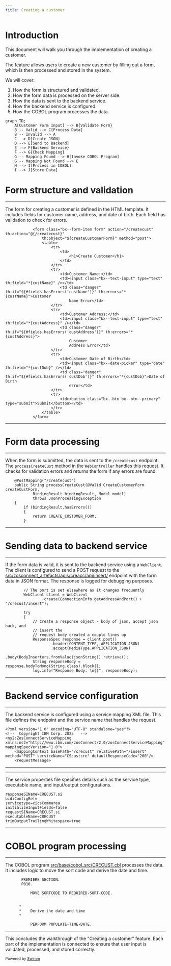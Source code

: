 ```yaml
---
title: Creating a customer
---
```

# Introduction

This document will walk you through the implementation of creating a customer.

The feature allows users to create a new customer by filling out a form, which is then processed and stored in the system.

We will cover:

1. How the form is structured and validated.
2. How the form data is processed on the server side.
3. How the data is sent to the backend service.
4. How the backend service is configured.
5. How the COBOL program processes the data.

```mermaid
graph TD;
    A[Customer Form Input] --> B{Validate Form}
    B -- Valid --> C[Process Data]
    B -- Invalid --> A
    C --> D[Create JSON]
    D --> E[Send to Backend]
    E --> F{Backend Service}
    F --> G{Check Mapping}
    G -- Mapping Found --> H[Invoke COBOL Program]
    G -- Mapping Not Found --> E
    H --> I[Process in COBOL]
    I --> J[Store Data]
```

# Form structure and validation

<SwmSnippet path="/src/Z-OS-Connect-Customer-Services-Interface/src/main/resources/templates/createCustomerForm.html" line="25">

---

The form for creating a customer is defined in the HTML template. It includes fields for customer name, address, and date of birth. Each field has validation to check for errors.

```
            <form class="bx--form-item form" action="/createcust" th:action="@{/createcust}"
                th:object="${createCustomerForm}" method="post">
                <table>
                    <tr>
                        <td>
                            <h1>Create Customer</h1>
                        </td>
                    </tr>
                    <tr>
                        <td>Customer Name:</td>
                        <td><input class="bx--text-input" type="text" th:field="*{custName}" /></td>
                        <td class="danger" th:if="${#fields.hasErrors('custName')}" th:errors="*{custName}">Customer
                            Name Error</td>
                    </tr>
                    <tr>
                        <td>Customer Address:</td>
                        <td><input class="bx--text-input" type="text" th:field="*{custAddress}" /></td>
                        <td class="danger" th:if="${#fields.hasErrors('custAddress')}" th:errors="*{custAddress}">
                            Customer
                            Address Error</td>
                    </tr>
                    <tr>
                        <td>Customer Date of Birth</td>
                        <td><input class="bx--date-picker" type="date" th:field="*{custDob}" /></td>
                        <td class="danger" th:if="${#fields.hasErrors('custDob')}" th:errors="*{custDob}">Date of Birth
                            error</td>
                    </tr>
                    <tr>
                        <td><button class="bx--btn bx--btn--primary" type="submit">Submit</button></td>
                    </tr>
                </table>
            </form>
```

---

</SwmSnippet>

# Form data processing

<SwmSnippet path="/src/Z-OS-Connect-Customer-Services-Interface/src/main/java/com/ibm/cics/cip/bank/springboot/customerservices/controllers/WebController.java" line="490">

---

When the form is submitted, the data is sent to the <SwmToken path="/src/Z-OS-Connect-Customer-Services-Interface/src/main/java/com/ibm/cics/cip/bank/springboot/customerservices/controllers/WebController.java" pos="490:5:6" line-data="	@PostMapping(&quot;/createcust&quot;)">`/createcust`</SwmToken> endpoint. The <SwmToken path="/src/Z-OS-Connect-Customer-Services-Interface/src/main/java/com/ibm/cics/cip/bank/springboot/customerservices/controllers/WebController.java" pos="491:5:5" line-data="	public String processCreateCust(@Valid CreateCustomerForm createCustForm,">`processCreateCust`</SwmToken> method in the <SwmToken path="/src/Z-OS-Connect-Payment-Interface/src/main/java/com/ibm/cics/cip/bank/springboot/paymentinterface/controllers/WebController.java" pos="34:4:4" line-data="public class WebController implements WebMvcConfigurer">`WebController`</SwmToken> handles this request. It checks for validation errors and returns the form if any errors are found.

```
	@PostMapping("/createcust")
	public String processCreateCust(@Valid CreateCustomerForm createCustForm,
			BindingResult bindingResult, Model model)
			throws JsonProcessingException
	{
		if (bindingResult.hasErrors())
		{
			return CREATE_CUSTOMER_FORM;
		}
```

---

</SwmSnippet>

# Sending data to backend service

<SwmSnippet path="/src/Z-OS-Connect-Customer-Services-Interface/src/main/java/com/ibm/cics/cip/bank/springboot/customerservices/controllers/WebController.java" line="508">

---

If the form data is valid, it is sent to the backend service using a <SwmToken path="/src/Z-OS-Connect-Customer-Services-Interface/src/main/java/com/ibm/cics/cip/bank/springboot/customerservices/controllers/WebController.java" pos="509:1:1" line-data="		WebClient client = WebClient">`WebClient`</SwmToken>. The client is configured to send a POST request to the <SwmPath>[src/zosconnect_artefacts/apis/creacc/api/insert/](/src/zosconnect_artefacts/apis/creacc/api/insert/)</SwmPath> endpoint with the form data in JSON format. The response is logged for debugging purposes.

```
		// The port is set elsewhere as it changes frequently
		WebClient client = WebClient
				.create(ConnectionInfo.getAddressAndPort() + "/crecust/insert");

		try
		{
			// Create a response object - body of json, accept json back, and
			// insert the
			// request body created a couple lines up
			ResponseSpec response = client.post()
					.header(CONTENT_TYPE, APPLICATION_JSON)
					.accept(MediaType.APPLICATION_JSON)
					.body(BodyInserters.fromValue(jsonString)).retrieve();
			String responseBody = response.bodyToMono(String.class).block();
			log.info("Response Body: \n{}", responseBody);
```

---

</SwmSnippet>

# Backend service configuration

<SwmSnippet path="/src/zosconnect_artefacts/apis/crecust/api/insert/POST/mapping.xml" line="1">

---

The backend service is configured using a service mapping XML file. This file defines the endpoint and the service name that handles the request.

```
<?xml version="1.0" encoding="UTF-8" standalone="yes"?>
<!--  Copyright IBM Corp. 2023   -->
<ns2:ZosConnectServiceMapping xmlns:ns2="http://www.ibm.com/zosConnect/2.0/zosConnectServiceMapping" mappingSpecVersion="1.0">
    <mappingContext basePath="/crecust" relativePath="/insert" method="POST" serviceName="CScustcre" defaultResponseCode="200"/>
    <requestMessage>
```

---

</SwmSnippet>

<SwmSnippet path="/src/zosconnect_artefacts/services/CScustcre/service.properties" line="8">

---

The service properties file specifies details such as the service type, executable name, and input/output configurations.

```
responseSIName=CRECUST.si
bidiConfigRef=
servicetype=cicsCommarea
initializeInputFields=false
requestSIName=CRECUST.si
executableName=CRECUST
trimOutputTrailingWhitespace=true
```

---

</SwmSnippet>

# COBOL program processing

<SwmSnippet path="/src/base/cobol_src/CRECUST.cbl" line="354">

---

The COBOL program <SwmPath>[src/base/cobol_src/CRECUST.cbl](/src/base/cobol_src/CRECUST.cbl)</SwmPath> processes the data. It includes logic to move the sort code and derive the date and time.

```
       PREMIERE SECTION.
       P010.

           MOVE SORTCODE TO REQUIRED-SORT-CODE.


      *
      *    Derive the date and time
      *

           PERFORM POPULATE-TIME-DATE.
```

---

</SwmSnippet>

This concludes the walkthrough of the "Creating a customer" feature. Each part of the implementation is connected to ensure that user input is validated, processed, and stored correctly.

<SwmMeta version="3.0.0" repo-id="Z2l0aHViJTNBJTNBY2ljcy1iYW5raW5nLXNhbXBsZS1hcHBsaWNhdGlvbi1jYnNhLUlCTS1EZW1vJTNBJTNBU3dpbW0tRGVtbw==" repo-name="cics-banking-sample-application-cbsa-IBM-Demo"><sup>Powered by [Swimm](https://staging.swimm.cloud/)</sup></SwmMeta>
